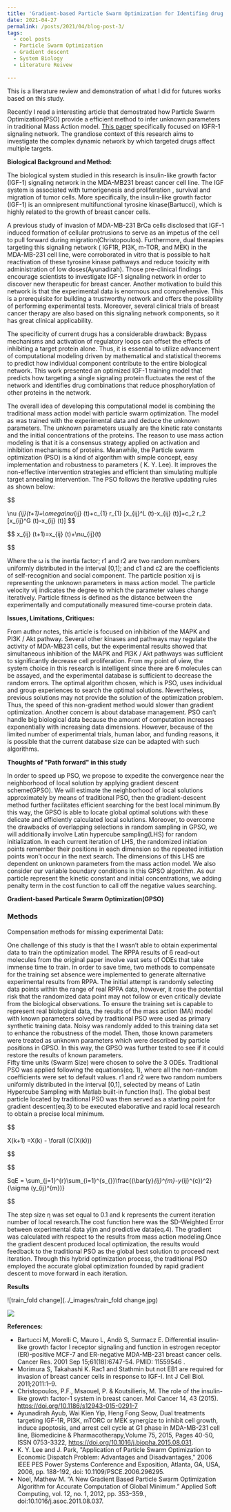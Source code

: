 ```yaml
---
title: 'Gradient-based Particle Swarm Optimization for Identifing drug combination'
date: 2021-04-27
permalink: /posts/2021/04/blog-post-3/
tags:
  - cool posts
  - Particle Swarm Optimization
  - Gradient descent 
  - System Biology
  - Literature Reivew
  
---
```


This is a literature review and demonstration of what I did for futures works based on this study. 

Recently I read a interesting article that demostrated how Particle Swarm Optimization(PSO) provide a efficient method to infer unknown parameters in traditional Mass Action model. <a href="https://cancerres.aacrjournals.org/content/70/17/6704">This paper</a> specifically focused on IGFR-1 signaling network. The grandiose context of this research aims to investigate the complex dynamic network by which targeted drugs affect multiple targets. 

**Biological Background and Method:**

The biological system studied in this research is insulin-like growth factor (IGF-1) signaling network in the MDA-MB231 breast cancer cell line. The IGF system is associated with tumorigenesis and proliferation , survival and migration of tumor cells. More specifically, the insulin-like growth factor (IGF-1) is an omnipresent multifunctional tyrosine kinase(Bartucci), which is highly related to the growth of breast cancer cells. 

A previous study of invasion of MDA-MB-231 BrCa cells disclosed that IGF-1 induced formation of cellular protrusions to serve as an impetus of the cell to pull forward during migration(Christopoulos).  Furthermore, dual therapies targeting this signaling network ( IGF1R, PI3K, m-TOR, and MEK) in the MDA-MB-231 cell line, were  corroborated in vitro that is possible to halt reactivation of these tyrosine kinase pathways and reduce toxicity with administration of low doses(Ayunadirah). Those pre-clinical findings encourage scientists to investigate IGF-1 signaling network in order to discover new therapeutic for breast cancer. Another motivation to build this network is that the experimental data is enormous and comprehensive. This is a prerequisite for building a trustworthy network and offers the possibility of performing experimental tests. Moreover, several clinical trials of breast cancer therapy are also based on this signaling network components, so it has great clinical applicability. 

The specificity of current drugs has a considerable drawback: Bypass mechanisms and activation of regulatory loops can offset the effects of inhibiting a target protein alone. Thus, it is essential to utilize advancement of computational modeling driven by mathematical and statistical theorems to predict how individual component contribute to the entire biological network. This work presented an optimized IGF-1 training model that predicts how targeting a single signaling protein fluctuates the rest of the network and identifies drug combinations that reduce phosphorylation of other proteins in the network.

The overall idea of developing this computational model is combining the traditional mass action model with particle swarm optimization. The model as was trained with the experimental data and deduce the unknown parameters. The unknown parameters usually are the kinetic rate constants and the initial concentrations of the proteins. The reason to use mass action modeling is that it is a consensus strategy applied on activation and inhibition mechanisms of proteins. Meanwhile, the Particle swarm optimization (PSO) is a kind of algorithm with simple concept, easy implementation and robustness to parameters ( K. Y. Lee). It improves the non-effective intervention strategies and efficient than simulating multiple target annealing intervention.
The PSO follows the iterative updating rules as shown below:


$$

\nu _{ij}(t+1)=\omega\nu_{ij} (t)+c_{1} r_{1} [x_{ij}^L (t)-x_{ij} (t)]+c_2 r_2 [x_{ij}^G (t)-x_{ij} (t)]
$$

$$
x_{ij} (t+1)=x_{ij} (t)+\nu_{ij}(t)

$$

Where the ω is the inertia factor; r1 and r2 are two random numbers uniformly distributed in the interval [0,1]; and c1 and c2 are the coefficients of self-recognition and social component. The particle position xij is representing the unknown parameters in mass action model. The particle velocity vij indicates the degree to which the parameter values change iteratively. Particle fitness is defined as the distance between the experimentally and computationally measured time-course protein data. 

**Issues, Limitations, Critiques:**

From author notes, this article is focused on inhibition of the MAPK and PI3K / Akt pathway. Several other kinases and pathways may regulate the activity of MDA-MB231 cells, but the experimental results showed that simultaneous inhibition of the MAPK and PI3K / Akt pathways was sufficient to significantly decrease cell proliferation.
From my point of view, the system choice in this research is intelligent since there are 6 molecules can be assayed, and the experimental database is sufficient to decrease the random errors. The optimal algorithm chosen, which is PSO, uses individual and group experiences to search the optimal solutions. Nevertheless, previous solutions may not provide the solution of the optimization problem. Thus, the speed of this non-gradient method would slower than gradient optimization. Another concern is about database management. PSO can’t handle big biological data because the amount of computation increases exponentially with increasing data dimensions. However, because of the limited number of experimental trials, human labor, and funding reasons, it is possible that the current database size can be adapted with such algorithms. 

**Thoughts of "Path forward" in this study**

In order to speed up PSO, we propose to expedite the convergence near the neighborhood of local solution by  applying gradient descent scheme(GPSO). We will estimate the neighborhood of local solutions approximately by means of traditional PSO, then the gradient-descent method further facilitates efficient searching for the best local minimum.By this way, the GPSO is able to locate global optimal solutions with these delicate and efficiently calculated local solutions. Moreover, to overcome the drawbacks of overlapping selections in random sampling in GPSO, we will additionally involve Latin hypercube sampling(LHS) for random initialization. In each current iteration of LHS, the randomized initiation points remember  their positions in each dimension so the repeated initiation points won’t occur in the next search. The dimensions of this LHS are dependent on unknown parameters from the mass action model. We also consider our variable boundary conditions in this GPSO algorithm. As our particle represent the kinetic constant and initial concentrations, we adding penalty term in the cost function to call off the negative values searching. 

**Gradient-based Particale Swarm Optimization(GPSO)**

### Methods

Compensation methods for missing experimental Data: 

One challenge of this study is that the I wasn’t able to obtain experimental data to train the optimization model. The RPPA results of  6 read-out molecules from the original paper involve vast sets of ODEs that take immense time to train. In order to save time, two methods to compensate for the training set absence were implemented to generate alternative experimental results from RPPA. The initial attempt is randomly selecting data points within the range of real RPPA data, however, it rose the potential risk that the randomized data point may not follow or even critically deviate from the biological observations. To ensure the training set is capable to represent real biological data, the results of the mass action (MA) model with known parameters solved by traditional PSO were used as primary synthetic training data. Noisy was randomly added to this training data set to enhance the robustness of the model.  Then, those known parameters were treated as unknown parameters which were described by particle positions in GPSO. In this way, the GPSO was further tested to see if it could restore the results of known parameters.  
Fifty time units (Swarm Size)  were chosen to solve the 3 ODEs. Traditional PSO was applied following the equations(eq. 1), where all the non-random coefficients were set to default values. r1 and r2 were two random numbers uniformly distributed in the interval [0,1], selected by means of  Latin Hypercube Sampling with Matlab built-in function lhs(). The global best particle located by traditional PSO was then served as a starting point for gradient descent(eq.3) to be executed elaborative and rapid local research to obtain a precise local minimum.

$$

X(k+1) =X(k) - \forall (C(X(k))) 

$$

$$

SqE = \sum_{j=1}^{r}\sum_{i=1}^{s_{}}\frac{(\bar{y}_{ij}^{m}-y_{ij}^{c})^2}{\sigma (y_{ij}^{m})}     

$$

The step size η was set equal to 0.1 and k represents the current iteration number of local research.The cost function here was the SD-Weighted Error between experimental data yijm and predictive data(eq.4). The gradient was calculated with respect to the results from mass action modeling.Once the gradient descent produced local optimization, the results would feedback to the traditional PSO as the global best solution to proceed next iteration. Through this hybrid  optimization process, the traditional PSO employed the accurate global optimization founded by rapid gradient descent to move forward in each iteration. 


**Results**

![train_fold change](../_images/train_fold change.jpg)

<p>
<img src="https://github.com/chengy1128/chengy1128.github.io/raw/3ca6fd7e840acfe81878ecf3690fa75aa0e39c74/images/train_fold%20change.jpg">
</p>




**References:**

- Bartucci M, Morelli C, Mauro L, Andò S, Surmacz E. Differential insulin-like growth factor I receptor signaling and function in estrogen receptor (ER)-positive MCF-7 and ER-negative MDA-MB-231 breast cancer cells. Cancer Res. 2001 Sep 15;61(18):6747-54. PMID: 11559546 .
- Morimura S, Takahashi K. Rac1 and Stathmin but not EB1 are required for invasion of breast cancer cells in response to IGF-I. Int J Cell Biol. 2011;2011:1–9. 
- Christopoulos, P.F., Msaouel, P. & Koutsilieris, M. The role of the insulin-like growth factor-1 system in breast cancer. Mol Cancer 14, 43 (2015). https://doi.org/10.1186/s12943-015-0291-7 
- Ayunadirah Ayub, Wai Kien Yip, Heng Fong Seow, Dual treatments targeting IGF-1R, PI3K, mTORC or MEK synergize to inhibit cell growth, induce apoptosis, and arrest cell cycle at G1 phase in MDA-MB-231 cell line, Biomedicine & Pharmacotherapy,Volume 75, 2015, Pages 40-50, ISSN 0753-3322, https://doi.org/10.1016/j.biopha.2015.08.031.
-	K. Y. Lee and J. Park, "Application of Particle Swarm Optimization to Economic Dispatch Problem: Advantages and Disadvantages," 2006 IEEE PES Power Systems Conference and Exposition, Atlanta, GA, USA, 2006, pp. 188-192, doi: 10.1109/PSCE.2006.296295.
- Noel, Mathew M. “A New Gradient Based Particle Swarm Optimization Algorithm for Accurate Computation of Global Minimum.” Applied Soft Computing, vol. 12, no. 1, 2012, pp. 353–359., doi:10.1016/j.asoc.2011.08.037. 


